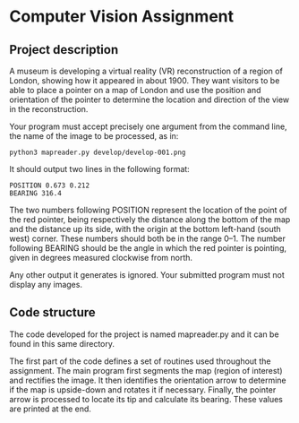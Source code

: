 
# Computer Vision Assignment

## Project description

A museum is developing a virtual reality (VR) reconstruction of a region of London, showing how it appeared in about 1900. They want visitors to be able to place a pointer on a map of London and use the position and orientation of the pointer to determine the location and direction of the view in the reconstruction.

Your program must accept precisely one argument from the command line, the name of the image to be processed, as in:

```
python3 mapreader.py develop/develop-001.png
```

It should output two lines in the following format:

```
POSITION 0.673 0.212
BEARING 316.4
```

The two numbers following POSITION represent the location of the point of the red pointer, being respectively the distance along the bottom of the map and the distance up its side, with the origin at the bottom left-hand (south west) corner. These numbers should both be in the range 0–1. The number following BEARING should be the angle in which the red pointer is pointing, given in degrees measured clockwise from north.

Any other output it generates is ignored. Your submitted program must not display any images.

## Code structure

The code developed for the project is named mapreader.py and it can be found in this same directory.

The first part of the code defines a set of routines used throughout the assignment. The main program first segments the map (region of interest) and rectifies the image. It then identifies the orientation arrow to determine if the map is upside-down and rotates it if necessary. Finally, the pointer arrow is processed to locate its tip and calculate its bearing. These values are printed at the end.
